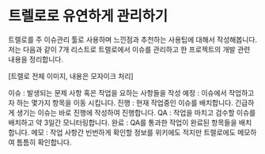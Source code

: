 # 트렐로로 유연하게 관리하기

트렐로를 주 이슈관리 툴로 사용하며 느낀점과 추천하는 사용팁에 대해서 작성해봅니다.
저는 다음과 같이 7개 리스트로 트렐로에서 이슈를 관리하고 한 프로젝트의 개발 관련 내용을 정리합니다. 

[트렐로 전체 이미지, 내용은 모자이크 처리]

이슈 : 발생되는 문제 사항 혹은 작업을 요하는 사항들을 작성
예정 : 이슈에서 작업하고자 하는 몇가지 항목을 이동 시킵니다. 
진행 : 현재 작업중인 이슈를 배치합니다. 긴급하게 생기는 이슈는 바로 진행에 작성하여 진행합니다.
QA : 작업을 마치고 검수할 이슈를 배치하고 약 3일간 모니터링합니다.
완료 : QA를 통과한 작업이 완료된 항목들을 배치합니다.
메모 : 작업 사항간 빈번하게 확인할 정보를 위키에도 적지만 트렐로에도 메모하여 틈틈히 확인합니다.


